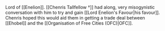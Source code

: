 Lord of [[Enelion]]. [[Chenris Tallfellow †]] had along, very misogynistic conversation with him to try and gain [[Lord Enelion's Favour|his favour]]. Chenris hoped this would aid them in getting a trade deal between [[Ehobel]] and the [[Organisation of Free Cities (OFC)|OFC]].